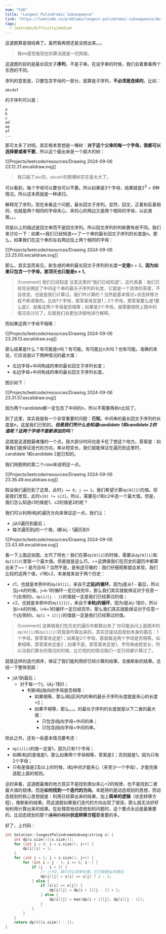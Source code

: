 ```yaml
---
num: "516"
title: "Longest Palindromic Subsequence"
link: "https://leetcode.cn/problems/longest-palindromic-subsequence/description/"
tags:
  - leetcode/difficulty/medium
---
```

这道题算是很经典了。虽然我再想还是没想出来。。。

> 我tm感觉我现在的算法就是一坨狗屎。

这道题的目的是最长回文子**序列**，不是子串。在说字串的时候，我们会着重看两个东西的不同。

序列的意思是，只要包含字母的一部分，就算是子序列，**不必须是连续的**。比如：

```
abcdef
```

的子序列可以是：

```
a
b
c
ad
ae
af
...
```

那可太多了对吧。其实根本思想是一棵树：**对于这个父串的每一个字母，我都可以选择要或者不要**。所以这个画出来是一个超大的树：

![[Projects/leetcode/resources/Drawing 2024-09-06 23.12.21.excalidraw.svg]]

> 我只画了`abc`的，`abcdef`的那棵树实在是太大了。

可以看到，每个字母可以要也可以不要。所以如果是3个字母，结果就是$2^3 = 8$种情况。所以这本质就是一种递归。

解释完了序列，现在来看这个问题，最长回文子序列。显然，回文，正着和反着相同，也就是两个相同的字母夹心，夹的心的两边又是两个相同的字母，以此类推。。。

但是以上的描述是回文串而不是回文序列。所以回文序列的判断要有些不同。我们来讨论一下：如果==我们已经知道==了一个串的最长回文子序列的长度是n。那么，如果我们在这个串的左右两边加上两个相同的字母：

![[Projects/leetcode/resources/Drawing 2024-09-06 23.25.00.excalidraw.svg]]

那么，其实显而易见，新生成的串的最长回文子序列的长度**一定是**n + 2。**因为如果只包含一个字母，那顶天也只能是n + 1**。

> [!comment] 我们已经知道
> 注意这里的“我们已经知道”。这代表着：我们已经完全确定了中间这个串的最长子序列的长度，它就是一个具体的答案，不会改变。也就是我们计算过。我们咋计算的？当然是基本情况+状态转移方程不断递推的。比如1个字母，那答案肯定是1；2个字母，那答案要么是1要么是2，就看这两个字母是否相等；如果是3个字母，就需要按照上图中的情况去讨论了。后面我们会更加详细地进行解释。

而如果这两个字母不相等：

![[Projects/leetcode/resources/Drawing 2024-09-06 23.28.13.excalidraw.svg]]

那么结果是什么？有可能是n吗？有可能。有可能比n大吗？也有可能。准确的来说，它应该是以下两种情况的最大值：

- 左边字母+中间构成的串的最长回文子序列长度；
- 右边字母+中间构成的串的最长回文子序列长度。

图示如下：

![[Projects/leetcode/resources/Drawing 2024-09-06 23.31.57.excalidraw.svg]]

因为两个candidate都一定包含了中间的n，所以不需要再和n比较了。

到了这里，其实我就有一个非常重要的问题：**已知**。中间串的最长回文子序列的长度是n，这是我们已知的。***但是我们凭什么会知道candidate 1和candidate 2的值呢？这两个字母不是新添加的吗***？

这就是这道题最难懂的一个点。我大部分时间也是卡在了想这个地方。答案是：如果我们能保证迭代的方向，串从短变长，我们就能保证在遍历到这里时，candidate 1和candidate 2是已知的。

我们用题例的第二个`cbbd`来说明这一点。

![[Projects/leetcode/resources/Drawing 2024-09-06 23.36.49.excalidraw.svg]]

假设我们遍历到了这里，此时`i == 0`，`j == 2`。我们希望计算`dp[0][2]`的值。但是我们发现，此时`s[0] != s[2]`。所以，需要在c1和c2中选一个最大值。但是，我们怎么知道c1的值是1，c2的值是2的呢？

我们可以利用i和j的遍历方向来保证这一点。我们让：

- j从0遍历到最后；
- 每次遍历到j的一个值，i都从j - 1遍历到0

![[Projects/leetcode/resources/Drawing 2024-09-06 23.43.49.excalidraw.svg]]

看一下上面这张图。太巧了吧也！我们在算`dp[0][2]`的时候，需要从`dp[0][1]`和`dp[1][2]`里取一个最大值。但是就是这么巧，==这俩值我们在历史的遍历中都算出来了==！是巧合吗？当然不是，是有迹可循的：我们仔细观察就会发现，我们比较的这两个值，c1和c2，本身就来自于两个历史：

- c1，也就是本例中的`dp[0][1]`，来自于**之前j的循环**。因为j是从1 - 最后，所以当j=k的时候，j=k-1的循环一定已经完毕，那么我们其实就能保证对于任意一个j左侧的i，`dp[i][j - 1]`的值就一定是我们已经算过的值；
- c2，也就是本例中的`dp[1][2]`，来自于**本轮j的循环**。因为i是从j-1到0，所以当i=k的时候，i=k+1的循环一定已经完毕。那么我们其实就能保证对于任意一个j左侧的i，`dp[i + 1][j]`的值就一定是我们已经算过的值。

> [!comment] 这俩值我们在历史的遍历中都算出来了
> 你可能会问上面图中的`dp[0][1]`和`dp[1][2]`究竟是咋算出来的。其实还是动态规划本身的基石：1个字母，那答案肯定是1；如果是2个字母，那就看这两个字母是否相等。如果相等，那答案肯定是2；如果不是，那答案肯定是1。字符串由短变长，所以当我们算长的情况的时候，比它短的的情况我们一定已经都计算过了。

就是这样的迭代顺序，保证了我们能利用好已经计算的结果，去推断新的结果。总结一下整体思路：

- j从1到最后；
	- 对于每一个j，i从j-1到0；
		- 判断i和j指向的字母是否相等：
			- 如果相等，那么i和j区间内的串的最长子序列长度就是夹心的长度+2；
			- 如果不相等，那么。。。的最长子序列的长度就是以下二者的最大值：
				- 只包含i指向字母+中间的串；
				- 只包含j指向字母+中间的串。

除此之外，还有一些基本情况要考虑：

- `dp[i][i]`的值一定是1，因为只有1个字母；
- 如果i和j的差值是1，那么如果两个字母相等，答案是2；否则就是1。因为只有2个字母；
- 只有差值是2及以上的时候，i和j中间才能夹心（夹至少一个字母），才能完美适配上面的规则。

总的来看，这道题最难的地方其实不是找到类似夹心+2的规律，也不是找到二者最大值的规律。而是**如何找到一个迭代的方向**。本题用的是动态规划的思想，而动态规划的核心思想就是：利用已经算出来的结果，加上**简单的逻辑**（状态转移方程），推断新的结果。而这道题如果我们迭代的方向出现了错误，那么就无法好好地利用计算出来的结果。在处理其他动态规划的问题时，这个要点永远是最重要的，比动态规划的那个~~通用的规则~~**状态转移方程**要重要的多。

好了，上代码：

```cpp
int Solution::longestPalindromeSubseq(string s) {
    int dp[s.size()][s.size()];
    for (int i = 0; i < s.size(); i++) {
        dp[i][i] = 1;
    }
    for (int j = 1; j < s.size(); j++) {
        for (int i = j - 1; i >= 0; i--) {
            if (j - i < 2) {
	            // 小于2，我们可以简单处理。它们就是dp的基石
                dp[i][j] = s[i] == s[j] ? 2 : 1;
            } else {
                if (s[i] == s[j]) {
                    dp[i][j] = dp[i + 1][j - 1] + 2;
                } else {
                    dp[i][j] = max(dp[i + 1][j], dp[i][j - 1]);
                }
            }
        }
    }
    return dp[0][s.size() - 1];
}
```